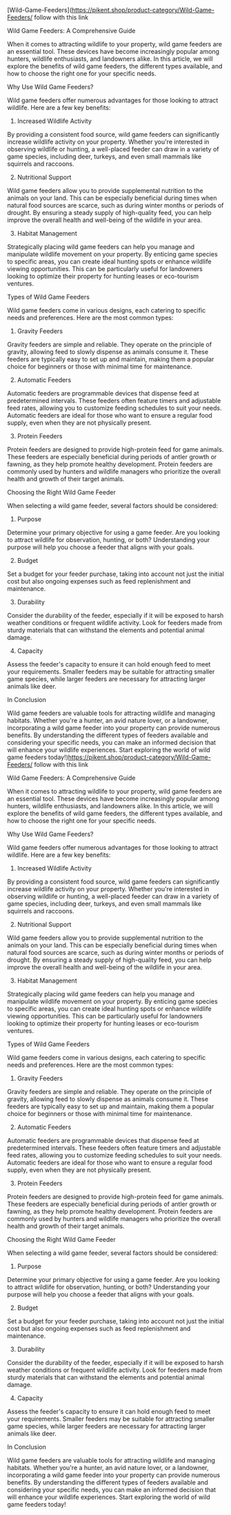 [Wild-Game-Feeders](https://pikent.shop/product-category/Wild-Game-Feeders/ follow with this link

Wild Game Feeders: A Comprehensive Guide

When it comes to attracting wildlife to your property, wild game feeders are an essential tool. These devices have become increasingly popular among hunters, wildlife enthusiasts, and landowners alike. In this article, we will explore the benefits of wild game feeders, the different types available, and how to choose the right one for your specific needs.

Why Use Wild Game Feeders?

Wild game feeders offer numerous advantages for those looking to attract wildlife. Here are a few key benefits:

1. Increased Wildlife Activity

By providing a consistent food source, wild game feeders can significantly increase wildlife activity on your property. Whether you're interested in observing wildlife or hunting, a well-placed feeder can draw in a variety of game species, including deer, turkeys, and even small mammals like squirrels and raccoons.

2. Nutritional Support

Wild game feeders allow you to provide supplemental nutrition to the animals on your land. This can be especially beneficial during times when natural food sources are scarce, such as during winter months or periods of drought. By ensuring a steady supply of high-quality feed, you can help improve the overall health and well-being of the wildlife in your area.

3. Habitat Management

Strategically placing wild game feeders can help you manage and manipulate wildlife movement on your property. By enticing game species to specific areas, you can create ideal hunting spots or enhance wildlife viewing opportunities. This can be particularly useful for landowners looking to optimize their property for hunting leases or eco-tourism ventures.

Types of Wild Game Feeders

Wild game feeders come in various designs, each catering to specific needs and preferences. Here are the most common types:

1. Gravity Feeders

Gravity feeders are simple and reliable. They operate on the principle of gravity, allowing feed to slowly dispense as animals consume it. These feeders are typically easy to set up and maintain, making them a popular choice for beginners or those with minimal time for maintenance.

2. Automatic Feeders

Automatic feeders are programmable devices that dispense feed at predetermined intervals. These feeders often feature timers and adjustable feed rates, allowing you to customize feeding schedules to suit your needs. Automatic feeders are ideal for those who want to ensure a regular food supply, even when they are not physically present.

3. Protein Feeders

Protein feeders are designed to provide high-protein feed for game animals. These feeders are especially beneficial during periods of antler growth or fawning, as they help promote healthy development. Protein feeders are commonly used by hunters and wildlife managers who prioritize the overall health and growth of their target animals.

Choosing the Right Wild Game Feeder

When selecting a wild game feeder, several factors should be considered:

1. Purpose

Determine your primary objective for using a game feeder. Are you looking to attract wildlife for observation, hunting, or both? Understanding your purpose will help you choose a feeder that aligns with your goals.

2. Budget

Set a budget for your feeder purchase, taking into account not just the initial cost but also ongoing expenses such as feed replenishment and maintenance.

3. Durability

Consider the durability of the feeder, especially if it will be exposed to harsh weather conditions or frequent wildlife activity. Look for feeders made from sturdy materials that can withstand the elements and potential animal damage.

4. Capacity

Assess the feeder's capacity to ensure it can hold enough feed to meet your requirements. Smaller feeders may be suitable for attracting smaller game species, while larger feeders are necessary for attracting larger animals like deer.

In Conclusion

Wild game feeders are valuable tools for attracting wildlife and managing habitats. Whether you're a hunter, an avid nature lover, or a landowner, incorporating a wild game feeder into your property can provide numerous benefits. By understanding the different types of feeders available and considering your specific needs, you can make an informed decision that will enhance your wildlife experiences. Start exploring the world of wild game feeders today!)https://pikent.shop/product-category/Wild-Game-Feeders/ follow with this link

Wild Game Feeders: A Comprehensive Guide

When it comes to attracting wildlife to your property, wild game feeders are an essential tool. These devices have become increasingly popular among hunters, wildlife enthusiasts, and landowners alike. In this article, we will explore the benefits of wild game feeders, the different types available, and how to choose the right one for your specific needs.

Why Use Wild Game Feeders?

Wild game feeders offer numerous advantages for those looking to attract wildlife. Here are a few key benefits:

1. Increased Wildlife Activity

By providing a consistent food source, wild game feeders can significantly increase wildlife activity on your property. Whether you're interested in observing wildlife or hunting, a well-placed feeder can draw in a variety of game species, including deer, turkeys, and even small mammals like squirrels and raccoons.

2. Nutritional Support

Wild game feeders allow you to provide supplemental nutrition to the animals on your land. This can be especially beneficial during times when natural food sources are scarce, such as during winter months or periods of drought. By ensuring a steady supply of high-quality feed, you can help improve the overall health and well-being of the wildlife in your area.

3. Habitat Management

Strategically placing wild game feeders can help you manage and manipulate wildlife movement on your property. By enticing game species to specific areas, you can create ideal hunting spots or enhance wildlife viewing opportunities. This can be particularly useful for landowners looking to optimize their property for hunting leases or eco-tourism ventures.

Types of Wild Game Feeders

Wild game feeders come in various designs, each catering to specific needs and preferences. Here are the most common types:

1. Gravity Feeders

Gravity feeders are simple and reliable. They operate on the principle of gravity, allowing feed to slowly dispense as animals consume it. These feeders are typically easy to set up and maintain, making them a popular choice for beginners or those with minimal time for maintenance.

2. Automatic Feeders

Automatic feeders are programmable devices that dispense feed at predetermined intervals. These feeders often feature timers and adjustable feed rates, allowing you to customize feeding schedules to suit your needs. Automatic feeders are ideal for those who want to ensure a regular food supply, even when they are not physically present.

3. Protein Feeders

Protein feeders are designed to provide high-protein feed for game animals. These feeders are especially beneficial during periods of antler growth or fawning, as they help promote healthy development. Protein feeders are commonly used by hunters and wildlife managers who prioritize the overall health and growth of their target animals.

Choosing the Right Wild Game Feeder

When selecting a wild game feeder, several factors should be considered:

1. Purpose

Determine your primary objective for using a game feeder. Are you looking to attract wildlife for observation, hunting, or both? Understanding your purpose will help you choose a feeder that aligns with your goals.

2. Budget

Set a budget for your feeder purchase, taking into account not just the initial cost but also ongoing expenses such as feed replenishment and maintenance.

3. Durability

Consider the durability of the feeder, especially if it will be exposed to harsh weather conditions or frequent wildlife activity. Look for feeders made from sturdy materials that can withstand the elements and potential animal damage.

4. Capacity

Assess the feeder's capacity to ensure it can hold enough feed to meet your requirements. Smaller feeders may be suitable for attracting smaller game species, while larger feeders are necessary for attracting larger animals like deer.

In Conclusion

Wild game feeders are valuable tools for attracting wildlife and managing habitats. Whether you're a hunter, an avid nature lover, or a landowner, incorporating a wild game feeder into your property can provide numerous benefits. By understanding the different types of feeders available and considering your specific needs, you can make an informed decision that will enhance your wildlife experiences. Start exploring the world of wild game feeders today!
